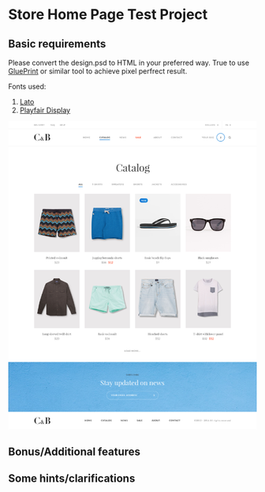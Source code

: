 Store Home Page Test Project
===

Basic requirements
---

Please convert the design.psd to HTML in your preferred way. True to use [GluePrint](http://glueprintapp.com/) or similar tool to achieve pixel perfrect result.

Fonts used:
1. [Lato](https://fonts.google.com/specimen/Lato)
2. [Playfair Display](https://fonts.google.com/specimen/Playfair+Display)

![alt text](design.png "Home Page")

Bonus/Additional features
---

Some hints/clarifications
---

